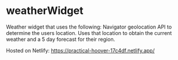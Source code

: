 # weatherWidget
Weather widget that uses the following:
  Navigator geolocation API to determine the users location.
  Uses that location to obtain the current weather and a 5 day forecast for their region.

Hosted on Netlify: https://practical-hoover-17c4df.netlify.app/
